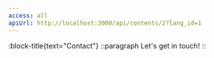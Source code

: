 ```yaml
---
access: all
apiUrl: http://localhost:3000/api/contents/2?lang_id=1
---
```


:block-title{text="Contact"}
::paragraph
Let's get in touch!
::
